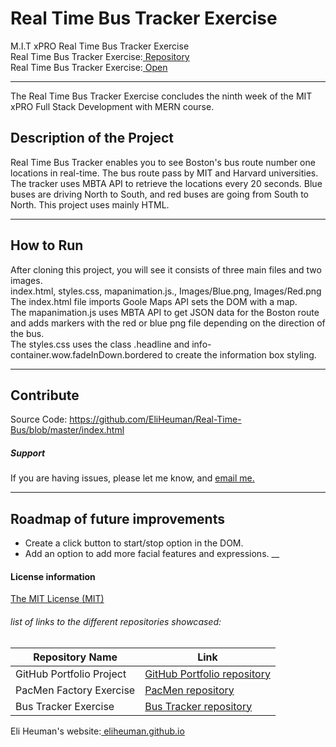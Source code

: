 # Real Time Bus Tracker Exercise
M.I.T xPRO Real Time Bus Tracker Exercise<br>
Real Time Bus Tracker Exercise:<a href="https://github.com/EliHeuman/Real-Time-Bus"> Repository</a><br>
Real Time Bus Tracker Exercise:<a href="http://eliheuman.github.io/Real-Time-Bus/"> Open</a>
___

The Real Time Bus Tracker Exercise concludes the ninth week of the MIT xPRO Full Stack Development with MERN course.

## Description of the Project 
Real Time Bus Tracker enables you to see Boston's bus route number one locations in real-time. The bus route pass by MIT and Harvard universities. The tracker uses MBTA API to retrieve the locations every 20 seconds. Blue buses are driving North to South, and red buses are going from South to North. This project uses mainly HTML.
___
## How to Run
After cloning this project, you will see it consists of three main files and two images.<br>
index.html, styles.css, mapanimation.js., Images/Blue.png, Images/Red.png<br>
The index.html file imports Goole Maps API sets the DOM with a map.<br>
The mapanimation.js uses MBTA API to get JSON data for the Boston route and adds markers with the red or blue png file depending on the direction of the bus.<br>
The styles.css uses the class .headline and info-container.wow.fadeInDown.bordered to create the information box styling.
___
## Contribute
Source Code: https://github.com/EliHeuman/Real-Time-Bus/blob/master/index.html

##### Support
If you are having issues, please let me know, and <a href="mailto:biz.elih@gmail.com"> email me.</a>
___
## Roadmap of future improvements
- Create a click button to start/stop option in the DOM.
- Add an option to add more facial features and expressions.
__
#### License information

<a href="https://github.com/EliHeuman/Real-Time-Bus/blob/master/License.txt">The MIT License (MIT)</a>

###### list of links to the different repositories showcased:
Repository Name  | Link
-------------|--------------------
GitHub Portfolio Project | <a href="https://github.com/EliHeuman/eliheuman.github.io">GitHub Portfolio repository</a>
PacMen Factory Exercise | <a href="https://github.com/EliHeuman/PacMen-Factory-Exercise">PacMen repository</a>
Bus Tracker Exercise| <a href="https://github.com/EliHeuman/Real-Time-Bus">Bus Tracker repository</a>

Eli Heuman's website:<a href=https://eliheuman.github.io> eliheuman.github.io</a>
